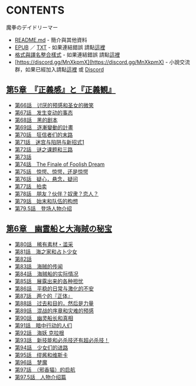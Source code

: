 # CONTENTS

魔拳のデイドリーマー


- [README.md](README.md) - 簡介與其他資料
- [EPUB](https://gitlab.com/demonovel/epub-txt/blob/master/user/%E9%AD%94%E6%8B%B3%E3%81%AE%E3%83%87%E3%82%A4%E3%83%89%E3%83%AA%E3%83%BC%E3%83%9E%E3%83%BC.epub) ／ [TXT](https://gitlab.com/demonovel/epub-txt/blob/master/user/out/%E9%AD%94%E6%8B%B3%E3%81%AE%E3%83%87%E3%82%A4%E3%83%89%E3%83%AA%E3%83%BC%E3%83%9E%E3%83%BC.out.txt) - 如果連結錯誤 請點[這裡](https://gitlab.com/demonovel/epub-txt/tree/master)
- [格式與譯名整合樣式](https://github.com/bluelovers/node-novel/blob/master/lib/locales/%E9%AD%94%E6%8B%B3%E3%81%AE%E3%83%87%E3%82%A4%E3%83%89%E3%83%AA%E3%83%BC%E3%83%9E%E3%83%BC.ts) - 如果連結錯誤 請點[這裡](https://github.com/bluelovers/node-novel/tree/master/lib/locales)
- [https://discord.gg/MnXkpmX](https://discord.gg/MnXkpmX) - 小說交流群，如果已經加入請點[這裡](https://discordapp.com/channels/467794087769014273/467794088285175809) 或 [Discord](https://discordapp.com/channels/@me)


## [第5章　『正義感』と『正義観』](%E7%AC%AC5%E7%AB%A0%E3%80%80%E3%80%8E%E6%AD%A3%E7%BE%A9%E6%84%9F%E3%80%8F%E3%81%A8%E3%80%8E%E6%AD%A3%E7%BE%A9%E8%A6%B3%E3%80%8F)

- [第66話　讨厌的预感和圣女的微笑](%E7%AC%AC5%E7%AB%A0%E3%80%80%E3%80%8E%E6%AD%A3%E7%BE%A9%E6%84%9F%E3%80%8F%E3%81%A8%E3%80%8E%E6%AD%A3%E7%BE%A9%E8%A6%B3%E3%80%8F/00680_%E7%AC%AC66%E8%A9%B1%E3%80%80%E8%AE%A8%E5%8E%8C%E7%9A%84%E9%A2%84%E6%84%9F%E5%92%8C%E5%9C%A3%E5%A5%B3%E7%9A%84%E5%BE%AE%E7%AC%91.txt)
- [第67話　发生变动的事态](%E7%AC%AC5%E7%AB%A0%E3%80%80%E3%80%8E%E6%AD%A3%E7%BE%A9%E6%84%9F%E3%80%8F%E3%81%A8%E3%80%8E%E6%AD%A3%E7%BE%A9%E8%A6%B3%E3%80%8F/00700_%E7%AC%AC67%E8%A9%B1%E3%80%80%E5%8F%91%E7%94%9F%E5%8F%98%E5%8A%A8%E7%9A%84%E4%BA%8B%E6%80%81.txt)
- [第68話　黑的剧本](%E7%AC%AC5%E7%AB%A0%E3%80%80%E3%80%8E%E6%AD%A3%E7%BE%A9%E6%84%9F%E3%80%8F%E3%81%A8%E3%80%8E%E6%AD%A3%E7%BE%A9%E8%A6%B3%E3%80%8F/00720_%E7%AC%AC68%E8%A9%B1%E3%80%80%E9%BB%91%E7%9A%84%E5%89%A7%E6%9C%AC.txt)
- [第69話　逐漸變動的計畫](%E7%AC%AC5%E7%AB%A0%E3%80%80%E3%80%8E%E6%AD%A3%E7%BE%A9%E6%84%9F%E3%80%8F%E3%81%A8%E3%80%8E%E6%AD%A3%E7%BE%A9%E8%A6%B3%E3%80%8F/00740_%E7%AC%AC69%E8%A9%B1%E3%80%80%E9%80%90%E6%BC%B8%E8%AE%8A%E5%8B%95%E7%9A%84%E8%A8%88%E7%95%AB.txt)
- [第70話　狂信者们的末路](%E7%AC%AC5%E7%AB%A0%E3%80%80%E3%80%8E%E6%AD%A3%E7%BE%A9%E6%84%9F%E3%80%8F%E3%81%A8%E3%80%8E%E6%AD%A3%E7%BE%A9%E8%A6%B3%E3%80%8F/00750_%E7%AC%AC70%E8%A9%B1%E3%80%80%E7%8B%82%E4%BF%A1%E8%80%85%E4%BB%AC%E7%9A%84%E6%9C%AB%E8%B7%AF.txt)
- [第71話　迷宫与陷阱与新招式1](%E7%AC%AC5%E7%AB%A0%E3%80%80%E3%80%8E%E6%AD%A3%E7%BE%A9%E6%84%9F%E3%80%8F%E3%81%A8%E3%80%8E%E6%AD%A3%E7%BE%A9%E8%A6%B3%E3%80%8F/00770_%E7%AC%AC71%E8%A9%B1%E3%80%80%E8%BF%B7%E5%AE%AB%E4%B8%8E%E9%99%B7%E9%98%B1%E4%B8%8E%E6%96%B0%E6%8B%9B%E5%BC%8F1.txt)
- [第72話　谜之课题和三路](%E7%AC%AC5%E7%AB%A0%E3%80%80%E3%80%8E%E6%AD%A3%E7%BE%A9%E6%84%9F%E3%80%8F%E3%81%A8%E3%80%8E%E6%AD%A3%E7%BE%A9%E8%A6%B3%E3%80%8F/00790_%E7%AC%AC72%E8%A9%B1%E3%80%80%E8%B0%9C%E4%B9%8B%E8%AF%BE%E9%A2%98%E5%92%8C%E4%B8%89%E8%B7%AF.txt)
- [第73話](%E7%AC%AC5%E7%AB%A0%E3%80%80%E3%80%8E%E6%AD%A3%E7%BE%A9%E6%84%9F%E3%80%8F%E3%81%A8%E3%80%8E%E6%AD%A3%E7%BE%A9%E8%A6%B3%E3%80%8F/00800_%E7%AC%AC73%E8%A9%B1.txt)
- [第74話　The Finale of Foolish Dream](%E7%AC%AC5%E7%AB%A0%E3%80%80%E3%80%8E%E6%AD%A3%E7%BE%A9%E6%84%9F%E3%80%8F%E3%81%A8%E3%80%8E%E6%AD%A3%E7%BE%A9%E8%A6%B3%E3%80%8F/00810_%E7%AC%AC74%E8%A9%B1%E3%80%80The%20Finale%20of%20Foolish%20Dream.txt)
- [第75話　惊愕、惊愕，还是惊愕](%E7%AC%AC5%E7%AB%A0%E3%80%80%E3%80%8E%E6%AD%A3%E7%BE%A9%E6%84%9F%E3%80%8F%E3%81%A8%E3%80%8E%E6%AD%A3%E7%BE%A9%E8%A6%B3%E3%80%8F/00830_%E7%AC%AC75%E8%A9%B1%E3%80%80%E6%83%8A%E6%84%95%E3%80%81%E6%83%8A%E6%84%95%EF%BC%8C%E8%BF%98%E6%98%AF%E6%83%8A%E6%84%95.txt)
- [第76話　疑心，悬念，疑问](%E7%AC%AC5%E7%AB%A0%E3%80%80%E3%80%8E%E6%AD%A3%E7%BE%A9%E6%84%9F%E3%80%8F%E3%81%A8%E3%80%8E%E6%AD%A3%E7%BE%A9%E8%A6%B3%E3%80%8F/00850_%E7%AC%AC76%E8%A9%B1%E3%80%80%E7%96%91%E5%BF%83%EF%BC%8C%E6%82%AC%E5%BF%B5%EF%BC%8C%E7%96%91%E9%97%AE.txt)
- [第77話　拍卖](%E7%AC%AC5%E7%AB%A0%E3%80%80%E3%80%8E%E6%AD%A3%E7%BE%A9%E6%84%9F%E3%80%8F%E3%81%A8%E3%80%8E%E6%AD%A3%E7%BE%A9%E8%A6%B3%E3%80%8F/00860_%E7%AC%AC77%E8%A9%B1%E3%80%80%E6%8B%8D%E5%8D%96.txt)
- [第78話　朋友？伙伴？奴隶？恋人？](%E7%AC%AC5%E7%AB%A0%E3%80%80%E3%80%8E%E6%AD%A3%E7%BE%A9%E6%84%9F%E3%80%8F%E3%81%A8%E3%80%8E%E6%AD%A3%E7%BE%A9%E8%A6%B3%E3%80%8F/00870_%E7%AC%AC78%E8%A9%B1%E3%80%80%E6%9C%8B%E5%8F%8B%EF%BC%9F%E4%BC%99%E4%BC%B4%EF%BC%9F%E5%A5%B4%E9%9A%B6%EF%BC%9F%E6%81%8B%E4%BA%BA%EF%BC%9F.txt)
- [第79話　始末和队伍的构想](%E7%AC%AC5%E7%AB%A0%E3%80%80%E3%80%8E%E6%AD%A3%E7%BE%A9%E6%84%9F%E3%80%8F%E3%81%A8%E3%80%8E%E6%AD%A3%E7%BE%A9%E8%A6%B3%E3%80%8F/00890_%E7%AC%AC79%E8%A9%B1%E3%80%80%E5%A7%8B%E6%9C%AB%E5%92%8C%E9%98%9F%E4%BC%8D%E7%9A%84%E6%9E%84%E6%83%B3.txt)
- [第79.5話　登场人物介绍](%E7%AC%AC5%E7%AB%A0%E3%80%80%E3%80%8E%E6%AD%A3%E7%BE%A9%E6%84%9F%E3%80%8F%E3%81%A8%E3%80%8E%E6%AD%A3%E7%BE%A9%E8%A6%B3%E3%80%8F/00900_%E7%AC%AC79.5%E8%A9%B1%E3%80%80%E7%99%BB%E5%9C%BA%E4%BA%BA%E7%89%A9%E4%BB%8B%E7%BB%8D.txt)


## [第6章　幽霊船と大海賊の秘宝](%E7%AC%AC6%E7%AB%A0%E3%80%80%E5%B9%BD%E9%9C%8A%E8%88%B9%E3%81%A8%E5%A4%A7%E6%B5%B7%E8%B3%8A%E3%81%AE%E7%A7%98%E5%AE%9D)

- [第80話　稀有素材・滥采](%E7%AC%AC6%E7%AB%A0%E3%80%80%E5%B9%BD%E9%9C%8A%E8%88%B9%E3%81%A8%E5%A4%A7%E6%B5%B7%E8%B3%8A%E3%81%AE%E7%A7%98%E5%AE%9D/00910_%E7%AC%AC80%E8%A9%B1%E3%80%80%E7%A8%80%E6%9C%89%E7%B4%A0%E6%9D%90%E3%83%BB%E6%BB%A5%E9%87%87.txt)
- [第81話　海之家和占卜少女](%E7%AC%AC6%E7%AB%A0%E3%80%80%E5%B9%BD%E9%9C%8A%E8%88%B9%E3%81%A8%E5%A4%A7%E6%B5%B7%E8%B3%8A%E3%81%AE%E7%A7%98%E5%AE%9D/00920_%E7%AC%AC81%E8%A9%B1%E3%80%80%E6%B5%B7%E4%B9%8B%E5%AE%B6%E5%92%8C%E5%8D%A0%E5%8D%9C%E5%B0%91%E5%A5%B3.txt)
- [第82話](%E7%AC%AC6%E7%AB%A0%E3%80%80%E5%B9%BD%E9%9C%8A%E8%88%B9%E3%81%A8%E5%A4%A7%E6%B5%B7%E8%B3%8A%E3%81%AE%E7%A7%98%E5%AE%9D/00930_%E7%AC%AC82%E8%A9%B1.txt)
- [第83話　海贼的传闻](%E7%AC%AC6%E7%AB%A0%E3%80%80%E5%B9%BD%E9%9C%8A%E8%88%B9%E3%81%A8%E5%A4%A7%E6%B5%B7%E8%B3%8A%E3%81%AE%E7%A7%98%E5%AE%9D/00950_%E7%AC%AC83%E8%A9%B1%E3%80%80%E6%B5%B7%E8%B4%BC%E7%9A%84%E4%BC%A0%E9%97%BB.txt)
- [第84話　海贼船的实际情况](%E7%AC%AC6%E7%AB%A0%E3%80%80%E5%B9%BD%E9%9C%8A%E8%88%B9%E3%81%A8%E5%A4%A7%E6%B5%B7%E8%B3%8A%E3%81%AE%E7%A7%98%E5%AE%9D/00970_%E7%AC%AC84%E8%A9%B1%E3%80%80%E6%B5%B7%E8%B4%BC%E8%88%B9%E7%9A%84%E5%AE%9E%E9%99%85%E6%83%85%E5%86%B5.txt)
- [第85話　展露出来的各种担忧](%E7%AC%AC6%E7%AB%A0%E3%80%80%E5%B9%BD%E9%9C%8A%E8%88%B9%E3%81%A8%E5%A4%A7%E6%B5%B7%E8%B3%8A%E3%81%AE%E7%A7%98%E5%AE%9D/00990_%E7%AC%AC85%E8%A9%B1%E3%80%80%E5%B1%95%E9%9C%B2%E5%87%BA%E6%9D%A5%E7%9A%84%E5%90%84%E7%A7%8D%E6%8B%85%E5%BF%A7.txt)
- [第86話　平稳的日常与激化的不安](%E7%AC%AC6%E7%AB%A0%E3%80%80%E5%B9%BD%E9%9C%8A%E8%88%B9%E3%81%A8%E5%A4%A7%E6%B5%B7%E8%B3%8A%E3%81%AE%E7%A7%98%E5%AE%9D/01000_%E7%AC%AC86%E8%A9%B1%E3%80%80%E5%B9%B3%E7%A8%B3%E7%9A%84%E6%97%A5%E5%B8%B8%E4%B8%8E%E6%BF%80%E5%8C%96%E7%9A%84%E4%B8%8D%E5%AE%89.txt)
- [第87話　两个的『正体』](%E7%AC%AC6%E7%AB%A0%E3%80%80%E5%B9%BD%E9%9C%8A%E8%88%B9%E3%81%A8%E5%A4%A7%E6%B5%B7%E8%B3%8A%E3%81%AE%E7%A7%98%E5%AE%9D/01010_%E7%AC%AC87%E8%A9%B1%E3%80%80%E4%B8%A4%E4%B8%AA%E7%9A%84%E3%80%8E%E6%AD%A3%E4%BD%93%E3%80%8F.txt)
- [第88話　过去和目的，然后是力量](%E7%AC%AC6%E7%AB%A0%E3%80%80%E5%B9%BD%E9%9C%8A%E8%88%B9%E3%81%A8%E5%A4%A7%E6%B5%B7%E8%B3%8A%E3%81%AE%E7%A7%98%E5%AE%9D/01020_%E7%AC%AC88%E8%A9%B1%E3%80%80%E8%BF%87%E5%8E%BB%E5%92%8C%E7%9B%AE%E7%9A%84%EF%BC%8C%E7%84%B6%E5%90%8E%E6%98%AF%E5%8A%9B%E9%87%8F.txt)
- [第89話　混战的序章和灾难的预感](%E7%AC%AC6%E7%AB%A0%E3%80%80%E5%B9%BD%E9%9C%8A%E8%88%B9%E3%81%A8%E5%A4%A7%E6%B5%B7%E8%B3%8A%E3%81%AE%E7%A7%98%E5%AE%9D/01030_%E7%AC%AC89%E8%A9%B1%E3%80%80%E6%B7%B7%E6%88%98%E7%9A%84%E5%BA%8F%E7%AB%A0%E5%92%8C%E7%81%BE%E9%9A%BE%E7%9A%84%E9%A2%84%E6%84%9F.txt)
- [第90話　幽灵船长和真相](%E7%AC%AC6%E7%AB%A0%E3%80%80%E5%B9%BD%E9%9C%8A%E8%88%B9%E3%81%A8%E5%A4%A7%E6%B5%B7%E8%B3%8A%E3%81%AE%E7%A7%98%E5%AE%9D/01040_%E7%AC%AC90%E8%A9%B1%E3%80%80%E5%B9%BD%E7%81%B5%E8%88%B9%E9%95%BF%E5%92%8C%E7%9C%9F%E7%9B%B8.txt)
- [第91話　暗中行动的人们](%E7%AC%AC6%E7%AB%A0%E3%80%80%E5%B9%BD%E9%9C%8A%E8%88%B9%E3%81%A8%E5%A4%A7%E6%B5%B7%E8%B3%8A%E3%81%AE%E7%A7%98%E5%AE%9D/01050_%E7%AC%AC91%E8%A9%B1%E3%80%80%E6%9A%97%E4%B8%AD%E8%A1%8C%E5%8A%A8%E7%9A%84%E4%BA%BA%E4%BB%AC.txt)
- [第92話　海妖 克拉根](%E7%AC%AC6%E7%AB%A0%E3%80%80%E5%B9%BD%E9%9C%8A%E8%88%B9%E3%81%A8%E5%A4%A7%E6%B5%B7%E8%B3%8A%E3%81%AE%E7%A7%98%E5%AE%9D/01060_%E7%AC%AC92%E8%A9%B1%E3%80%80%E6%B5%B7%E5%A6%96%20%E5%85%8B%E6%8B%89%E6%A0%B9.txt)
- [第93話　新技能和必杀技还有超必杀技！](%E7%AC%AC6%E7%AB%A0%E3%80%80%E5%B9%BD%E9%9C%8A%E8%88%B9%E3%81%A8%E5%A4%A7%E6%B5%B7%E8%B3%8A%E3%81%AE%E7%A7%98%E5%AE%9D/01070_%E7%AC%AC93%E8%A9%B1%E3%80%80%E6%96%B0%E6%8A%80%E8%83%BD%E5%92%8C%E5%BF%85%E6%9D%80%E6%8A%80%E8%BF%98%E6%9C%89%E8%B6%85%E5%BF%85%E6%9D%80%E6%8A%80%EF%BC%81.txt)
- [第94話　少女们的进路](%E7%AC%AC6%E7%AB%A0%E3%80%80%E5%B9%BD%E9%9C%8A%E8%88%B9%E3%81%A8%E5%A4%A7%E6%B5%B7%E8%B3%8A%E3%81%AE%E7%A7%98%E5%AE%9D/01080_%E7%AC%AC94%E8%A9%B1%E3%80%80%E5%B0%91%E5%A5%B3%E4%BB%AC%E7%9A%84%E8%BF%9B%E8%B7%AF.txt)
- [第95話　缪酱和维斯卡](%E7%AC%AC6%E7%AB%A0%E3%80%80%E5%B9%BD%E9%9C%8A%E8%88%B9%E3%81%A8%E5%A4%A7%E6%B5%B7%E8%B3%8A%E3%81%AE%E7%A7%98%E5%AE%9D/01090_%E7%AC%AC95%E8%A9%B1%E3%80%80%E7%BC%AA%E9%85%B1%E5%92%8C%E7%BB%B4%E6%96%AF%E5%8D%A1.txt)
- [第96話　梦魔](%E7%AC%AC6%E7%AB%A0%E3%80%80%E5%B9%BD%E9%9C%8A%E8%88%B9%E3%81%A8%E5%A4%A7%E6%B5%B7%E8%B3%8A%E3%81%AE%E7%A7%98%E5%AE%9D/01100_%E7%AC%AC96%E8%A9%B1%E3%80%80%E6%A2%A6%E9%AD%94.txt)
- [第97話　（邪香猫）的启航](%E7%AC%AC6%E7%AB%A0%E3%80%80%E5%B9%BD%E9%9C%8A%E8%88%B9%E3%81%A8%E5%A4%A7%E6%B5%B7%E8%B3%8A%E3%81%AE%E7%A7%98%E5%AE%9D/01105_%E7%AC%AC97%E8%A9%B1%E3%80%80%EF%BC%88%E9%82%AA%E9%A6%99%E7%8C%AB%EF%BC%89%E7%9A%84%E5%90%AF%E8%88%AA.txt)
- [第97.5話　人物介绍篇](%E7%AC%AC6%E7%AB%A0%E3%80%80%E5%B9%BD%E9%9C%8A%E8%88%B9%E3%81%A8%E5%A4%A7%E6%B5%B7%E8%B3%8A%E3%81%AE%E7%A7%98%E5%AE%9D/01106_%E7%AC%AC97.5%E8%A9%B1%E3%80%80%E4%BA%BA%E7%89%A9%E4%BB%8B%E7%BB%8D%E7%AF%87.txt)

